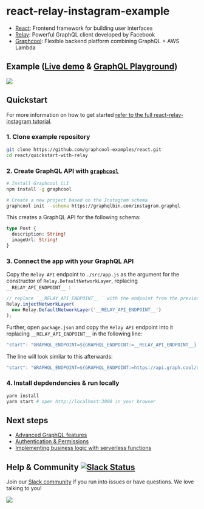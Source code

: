 # react-relay-instagram-example

* [React](https://facebook.github.io/react/): Frontend framework for building user interfaces
* [Relay](https://facebook.github.io/relay/): Powerful GraphQL client developed by Facebook
* [Graphcool](https://www.graph.cool): Flexible backend platform combining GraphQL + AWS Lambda

## Example ([Live demo](https://demo-react-relay-instagram-example.netlify.com) & [GraphQL Playground](https://api.graph.cool/relay/v1/cj1erhgba0uxi0109k14mdght))

![](http://imgur.com/3S6fUeI.gif)

## Quickstart

For more information on how to get started [refer to the full react-relay-instagram tutorial](https://www.graph.cool/docs/quickstart/react-relay-instagram/).

### 1. Clone example repository

```sh
git clone https://github.com/graphcool-examples/react.git
cd react/quickstart-with-relay
```

### 2. Create GraphQL API with [`graphcool`](https://www.npmjs.com/package/graphcool)

```sh
# Install Graphcool CLI
npm install -g graphcool

# Create a new project based on the Instagram schema
graphcool init --schema https://graphqlbin.com/instagram.graphql 
```

This creates a GraphQL API for the following schema:

```graphql
type Post {
  description: String!
  imageUrl: String!
}
```

### 3. Connect the app with your GraphQL API

Copy the `Relay API` endpoint to `./src/app.js` as the argument for the constructor of `Relay.DefaultNetworkLayer`, replacing `__RELAY_API_ENDPOINT__ `:

```js
// replace `__RELAY_API_ENDPOINT__ ` with the endpoint from the previous step
Relay.injectNetworkLayer(
  new Relay.DefaultNetworkLayer('__RELAY_API_ENDPOINT__')
);
```

Further, open `package.json` and copy the `Relay API` endpoint into it replacing `__RELAY_API_ENDPOINT__` in the following line:

```js
"start": "GRAPHQL_ENDPOINT=${GRAPHQL_ENDPOINT:=__RELAY_API_ENDPOINT__} webpack-dev-server -d --hot --inline --history-api-fallback --no-info --port 3000",
```

The line will look similar to this afterwards:

```js
"start": "GRAPHQL_ENDPOINT=${GRAPHQL_ENDPOINT:=https://api.graph.cool/relay/v1/abcdefghijklmnop} webpack-dev-server -d --hot --inline --history-api-fallback --no-info --port 3000",
```


### 4. Install depdendencies & run locally

```sh
yarn install
yarn start # open http://localhost:3000 in your browser
```

## Next steps

* [Advanced GraphQL features](https://www.graph.cool/docs/tutorials/advanced-features-eath7duf7d/)
* [Authentication & Permissions](https://www.graph.cool/docs/reference/authorization/overview-iegoo0heez/)
* [Implementing business logic with serverless functions](https://www.graph.cool/docs/reference/functions/overview-boo6uteemo/)


## Help & Community [![Slack Status](https://slack.graph.cool/badge.svg)](https://slack.graph.cool)

Join our [Slack community](http://slack.graph.cool/) if you run into issues or have questions. We love talking to you!

![](http://i.imgur.com/5RHR6Ku.png)
